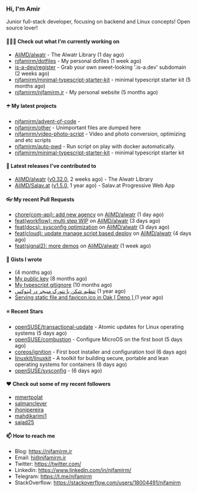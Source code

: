 ### Hi, I'm Amir

Junior full-stack developer, focusing on backend and Linux concepts!
Open source lover!

#### 👨🏻‍💻 Check out what I'm currently working on

- [AliMD/alwatr](https://github.com/AliMD/alwatr) - The Alwatr Library (1 day ago)
- [njfamirm/dotfiles](https://github.com/njfamirm/dotfiles) - My personal dofiles (1 week ago)
- [is-a-dev/register](https://github.com/is-a-dev/register) - Grab your own sweet-looking &#39;.is-a.dev&#39; subdomain (2 weeks ago)
- [njfamirm/minimal-typescript-starter-kit](https://github.com/njfamirm/minimal-typescript-starter-kit) - minimal typescript starter kit (5 months ago)
- [njfamirm/njfamirm.ir](https://github.com/njfamirm/njfamirm.ir) - My personal website (5 months ago)

#### ☂️ My latest projects

- [njfamirm/advent-of-code](https://github.com/njfamirm/advent-of-code) - 
- [njfamirm/other](https://github.com/njfamirm/other) - Unimportant files are dumped here
- [njfamirm/video-photo-script](https://github.com/njfamirm/video-photo-script) - Video and photo conversion, optimizing and etc scripts
- [njfamirm/auto-pwd](https://github.com/njfamirm/auto-pwd) - Run script on play with docker automatically.
- [njfamirm/minimal-typescript-starter-kit](https://github.com/njfamirm/minimal-typescript-starter-kit) - minimal typescript starter kit

#### 🎉 Latest releases I've contributed to

- [AliMD/alwatr](https://github.com/AliMD/alwatr) ([v0.32.0](https://github.com/AliMD/alwatr/releases/tag/v0.32.0), 2 weeks ago) - The Alwatr Library
- [AliMD/Salav.at](https://github.com/AliMD/Salav.at) ([v1.5.0](https://github.com/AliMD/Salav.at/releases/tag/v1.5.0), 1 year ago) - Salav.at Progressive Web App

#### 👓 My recent Pull Requests

- [chore(com-api): add new agency](https://github.com/AliMD/alwatr/pull/1243) on [AliMD/alwatr](https://github.com/AliMD/alwatr) (1 day ago)
- [feat(workflow): multi step WIP](https://github.com/AliMD/alwatr/pull/1239) on [AliMD/alwatr](https://github.com/AliMD/alwatr) (3 days ago)
- [feat(docs): sysconfig optimization](https://github.com/AliMD/alwatr/pull/1234) on [AliMD/alwatr](https://github.com/AliMD/alwatr) (3 days ago)
- [feat(cloud): update manage script based deploy](https://github.com/AliMD/alwatr/pull/1233) on [AliMD/alwatr](https://github.com/AliMD/alwatr) (4 days ago)
- [feat(signal2): more demos](https://github.com/AliMD/alwatr/pull/1224) on [AliMD/alwatr](https://github.com/AliMD/alwatr) (1 week ago)

#### 📓 Gists I wrote

- [](https://gist.github.com/022d07ecd84e69ad31ef0bcd32d86b59) (4 months ago)
- [My public key](https://gist.github.com/879f720c9ca74a0934ce571b7285ed34) (8 months ago)
- [My typescript gitignore](https://gist.github.com/6a40b1912daab3f91a02a7b53f3f76c3) (10 months ago)
- [تنظیم شکن با نتورک منیجر در لینوکس](https://gist.github.com/cc40c344e89bdcdf77085cbf1fc05162) (1 year ago)
- [Serving static file and favicon.ico in Oak [ Deno ] ](https://gist.github.com/9bcaca2b6a672e729c099193b4aafe9f) (1 year ago)

#### ⭐ Recent Stars

- [openSUSE/transactional-update](https://github.com/openSUSE/transactional-update) - Atomic updates for Linux operating systems (5 days ago)
- [openSUSE/combustion](https://github.com/openSUSE/combustion) - Configure MicroOS on the first boot (5 days ago)
- [coreos/ignition](https://github.com/coreos/ignition) - First boot installer and configuration tool (6 days ago)
- [linuxkit/linuxkit](https://github.com/linuxkit/linuxkit) - A toolkit for building secure, portable and lean operating systems for containers (6 days ago)
- [openSUSE/sysconfig](https://github.com/openSUSE/sysconfig) -  (6 days ago)

#### ♥️ Check out some of my recent followers

- [mmertpolat](https://github.com/mmertpolat)
- [salmanclever](https://github.com/salmanclever)
- [jhonipereira](https://github.com/jhonipereira)
- [mahdikarimi1](https://github.com/mahdikarimi1)
- [sajad25](https://github.com/sajad25)

#### 📫 How to reach me

- Blog: https://njfamirm.ir
- Email: hi@njfamirm.ir
- Twitter: https://twitter.com/
- Linkedin: https://www.linkedin.com/in/njfamirm/
- Telegram: https://t.me/njfamirm
- StackOverflow: https://stackoverflow.com/users/18004491/njfamirm
